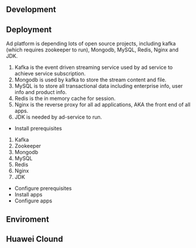 ## Development
## Deployment
Ad platform is depending lots of open source projects, including kafka (which requires zookeeper to run), Mongodb,
MySQL, Redis, Nginx and JDK. 
1. Kafka is the event driven streaming service used by ad service to achieve service subscription. 
2. Mongodb is used by kafka to store the stream content and file.
3. MySQL is to store all transactional data including enterprise info, user info and product info.
4. Redis is the in memory cache for session.
5. Nginx is the reverse proxy for all ad applications, AKA the front end of all apps.
6. JDK is needed by ad-service to run.
* Install prerequisites
1. Kafka
2. Zookeeper
3. Mongodb
4. MySQL
5. Redis
6. Nginx
7. JDK
* Configure prerequisites
* Install apps
* Configure apps
## Enviroment
## Huawei Clound

